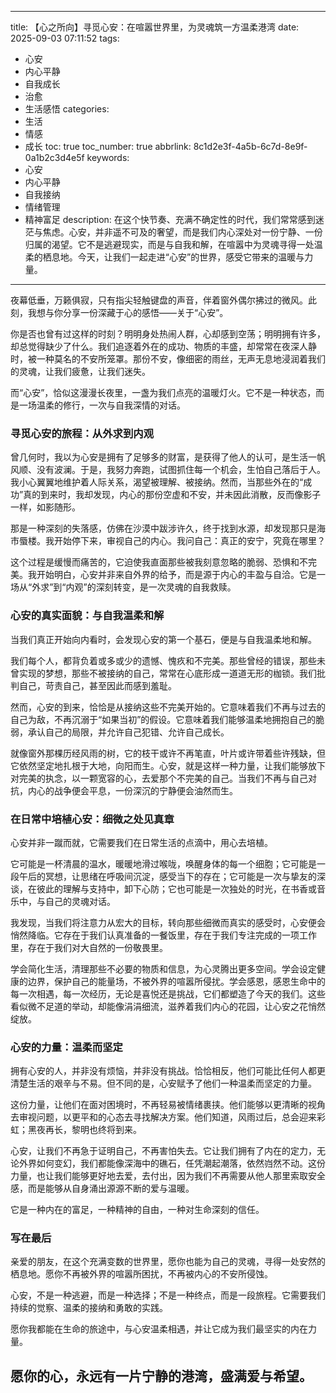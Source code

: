 
---
title: 【心之所向】寻觅心安：在喧嚣世界里，为灵魂筑一方温柔港湾
date: 2025-09-03 07:11:52
tags:
  - 心安
  - 内心平静
  - 自我成长
  - 治愈
  - 生活感悟
categories:
  - 生活
  - 情感
  - 成长
toc: true
toc_number: true
abbrlink: 8c1d2e3f-4a5b-6c7d-8e9f-0a1b2c3d4e5f
keywords:
  - 心安
  - 内心平静
  - 自我接纳
  - 情绪管理
  - 精神富足
description: 在这个快节奏、充满不确定性的时代，我们常常感到迷茫与焦虑。心安，并非遥不可及的奢望，而是我们内心深处对一份宁静、一份归属的渴望。它不是逃避现实，而是与自我和解，在喧嚣中为灵魂寻得一处温柔的栖息地。今天，让我们一起走进“心安”的世界，感受它带来的温暖与力量。
---

夜幕低垂，万籁俱寂，只有指尖轻触键盘的声音，伴着窗外偶尔拂过的微风。此刻，我想与你分享一份深藏于心的感悟——关于“心安”。

你是否也曾有过这样的时刻？明明身处热闹人群，心却感到空荡；明明拥有许多，却总觉得缺少了什么。我们追逐着外在的成功、物质的丰盛，却常常在夜深人静时，被一种莫名的不安所笼罩。那份不安，像细密的雨丝，无声无息地浸润着我们的灵魂，让我们疲惫，让我们迷失。

而“心安”，恰似这漫漫长夜里，一盏为我们点亮的温暖灯火。它不是一种状态，而是一场温柔的修行，一次与自我深情的对话。

### 寻觅心安的旅程：从外求到内观

曾几何时，我以为心安是拥有了足够多的财富，是获得了他人的认可，是生活一帆风顺、没有波澜。于是，我努力奔跑，试图抓住每一个机会，生怕自己落后于人。我小心翼翼地维护着人际关系，渴望被理解、被接纳。然而，当那些外在的“成功”真的到来时，我却发现，内心的那份空虚和不安，并未因此消散，反而像影子一样，如影随形。

那是一种深刻的失落感，仿佛在沙漠中跋涉许久，终于找到水源，却发现那只是海市蜃楼。我开始停下来，审视自己的内心。我问自己：真正的安宁，究竟在哪里？

这个过程是缓慢而痛苦的，它迫使我直面那些被我刻意忽略的脆弱、恐惧和不完美。我开始明白，心安并非来自外界的给予，而是源于内心的丰盈与自洽。它是一场从“外求”到“内观”的深刻转变，是一次灵魂的自我救赎。

### 心安的真实面貌：与自我温柔和解

当我们真正开始向内看时，会发现心安的第一个基石，便是与自我温柔地和解。

我们每个人，都背负着或多或少的遗憾、愧疚和不完美。那些曾经的错误，那些未曾实现的梦想，那些不被接纳的自己，常常在心底形成一道道无形的枷锁。我们批判自己，苛责自己，甚至因此而感到羞耻。

然而，心安的到来，恰恰是从接纳这些不完美开始的。它意味着我们不再与过去的自己为敌，不再沉溺于“如果当初”的假设。它意味着我们能够温柔地拥抱自己的脆弱，承认自己的局限，并允许自己犯错、允许自己成长。

就像窗外那棵历经风雨的树，它的枝干或许不再笔直，叶片或许带着些许残缺，但它依然坚定地扎根于大地，向阳而生。心安，就是这样一种力量，让我们能够放下对完美的执念，以一颗宽容的心，去爱那个不完美的自己。当我们不再与自己对抗，内心的战争便会平息，一份深沉的宁静便会油然而生。

### 在日常中培植心安：细微之处见真章

心安并非一蹴而就，它需要我们在日常生活的点滴中，用心去培植。

它可能是一杯清晨的温水，暖暖地滑过喉咙，唤醒身体的每一个细胞；它可能是一段午后的冥想，让思绪在呼吸间沉淀，感受当下的存在；它可能是一次与挚友的深谈，在彼此的理解与支持中，卸下心防；它也可能是一次独处的时光，在书香或音乐中，与自己的灵魂对话。

我发现，当我们将注意力从宏大的目标，转向那些细微而真实的感受时，心安便会悄然降临。它存在于我们认真准备的一餐饭里，存在于我们专注完成的一项工作里，存在于我们对大自然的一份敬畏里。

学会简化生活，清理那些不必要的物质和信息，为心灵腾出更多空间。学会设定健康的边界，保护自己的能量场，不被外界的喧嚣所侵扰。学会感恩，感恩生命中的每一次相遇，每一次经历，无论是喜悦还是挑战，它们都塑造了今天的我们。这些看似微不足道的举动，却能像涓涓细流，滋养着我们内心的花园，让心安之花悄然绽放。

### 心安的力量：温柔而坚定

拥有心安的人，并非没有烦恼，并非没有挑战。恰恰相反，他们可能比任何人都更清楚生活的艰辛与不易。但不同的是，心安赋予了他们一种温柔而坚定的力量。

这份力量，让他们在面对困境时，不再轻易被情绪裹挟。他们能够以更清晰的视角去审视问题，以更平和的心态去寻找解决方案。他们知道，风雨过后，总会迎来彩虹；黑夜再长，黎明也终将到来。

心安，让我们不再急于证明自己，不再害怕失去。它让我们拥有了内在的定力，无论外界如何变幻，我们都能像深海中的礁石，任凭潮起潮落，依然岿然不动。这份力量，也让我们能够更好地去爱，去付出，因为我们不再需要从他人那里索取安全感，而是能够从自身涌出源源不断的爱与温暖。

它是一种内在的富足，一种精神的自由，一种对生命深刻的信任。

### 写在最后

亲爱的朋友，在这个充满变数的世界里，愿你也能为自己的灵魂，寻得一处安然的栖息地。愿你不再被外界的喧嚣所困扰，不再被内心的不安所侵蚀。

心安，不是一种逃避，而是一种选择；不是一种终点，而是一段旅程。它需要我们持续的觉察、温柔的接纳和勇敢的实践。

愿你我都能在生命的旅途中，与心安温柔相遇，并让它成为我们最坚实的内在力量。

**愿你的心，永远有一片宁静的港湾，盛满爱与希望。**
---
